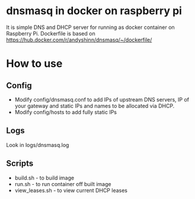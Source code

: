 # dnsmasq in docker on raspberry pi

It is simple DNS and DHCP server for running as docker container on Raspberry Pi. Dockerfile is based on https://hub.docker.com/r/andyshinn/dnsmasq/~/dockerfile/

# How to use

## Config

* Modify config/dnsmasq.conf to add IPs of upstream DNS servers, IP of your gateway and static IPs and names to be allocated via DHCP.
* Modify config/hosts to add fully static IPs

## Logs

Look in logs/dnsmasq.log

## Scripts

* build.sh - to build image
* run.sh - to run container off built image
* view_leases.sh - to view current DHCP leases
